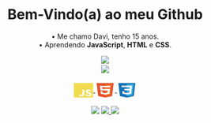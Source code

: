 <h1 align="center"> Bem-Vindo(a) ao meu Github </h2>
<p align="center" font-size="20px">
• Me chamo Davi, tenho 15 anos.
<br>
• Aprendendo <b>JavaScript</b>, <b>HTML</b> e <b>CSS</b>.
</p>

<div align="center">
  <a href="https://github.com/DavidBurKing">
  <img height="180em" src="https://github-readme-stats.vercel.app/api?username=DavidBurKing&show_icons=true&theme=github_dark&include_all_commits=true&count_private=true"/>
  <br>
  <img height="151em" src="https://github-readme-stats.vercel.app/api/top-langs/?username=DavidBurKing&layout=compact&langs_count=7&theme=github_dark"/>
  <br>
</div>

<div align="center" style="display: inline_block"><br>
  <img align="center" alt="Davi-Js" height="30" width="40" src="https://raw.githubusercontent.com/devicons/devicon/master/icons/javascript/javascript-plain.svg">
  <img align="center" alt="Davi-HTML" height="30" width="40" src="https://raw.githubusercontent.com/devicons/devicon/master/icons/html5/html5-original.svg">
  <img align="center" alt="Davi-CSS" height="30" width="40" src="https://raw.githubusercontent.com/devicons/devicon/master/icons/css3/css3-original.svg">
</div>
<br/>
<div align="center">
  <a href="https://instagram.com/davi_ribeiro_bc" target="_blank"><img src="https://img.shields.io/badge/-Instagram-%23E4405F?style=for-the-badge&logo=instagram&logoColor=white" target="_blank"></a>
  <a href = "mailto:daviribeirobercocano@gmail.com"><img src="https://img.shields.io/badge/-Gmail-%23333?style=for-the-badge&logo=gmail&logoColor=white" target="_blank"> </a>
  <a href = "https://web.whatsapp.com/send?phone=5543996630183"><img src="https://img.shields.io/badge/WhatsApp-25D366?style=for-the-badge&logo=whatsapp&logoColor=white" target="_blank"></a>
</div>
